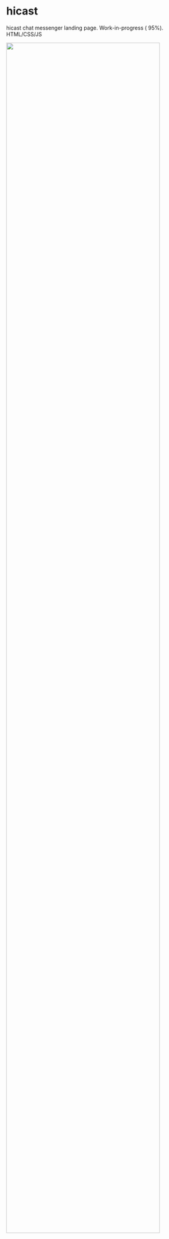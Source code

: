 # hicast
hicast chat messenger landing page. Work-in-progress ( 95%).
HTML/CSS/JS


<img src="https://user-images.githubusercontent.com/7034586/34461715-446adb28-ee43-11e7-9928-fddc34a19532.png" width="90%"></img> 
